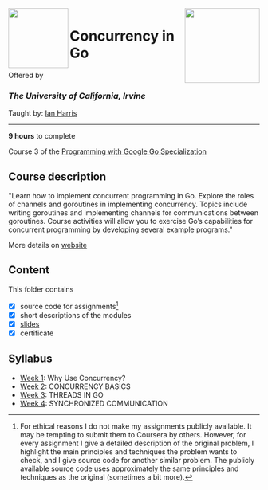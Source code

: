 <a href="https://www.coursera.org/learn/golang-concurrency">
<img src="../../../../img/Concurrency_in_Go_logo.avif" width="150" height="150" align="right">
</a>

<img src="https://upload.wikimedia.org/wikipedia/commons/8/8f/University_of_California%2C_Irvine_logo.svg" width="120" height="120" align="left">

# Concurrency in Go

Offered by 
### *The University of California, Irvine*

Taught by: [Ian Harris](https://www.coursera.org/instructor/ianharris)

---

**9 hours** to complete

Course 3 of the [Programming with Google Go Specialization](../) 



## Course description

"Learn how to implement concurrent programming in Go. Explore the roles of channels and goroutines in implementing concurrency. Topics include writing goroutines and implementing channels for communications between goroutines. Course activities will allow you to exercise Go’s capabilities for concurrent programming by developing several example programs."

More details on [website](https://www.coursera.org/learn/golang-concurrency)

## Content
This folder contains 
- [x] source code for assignments[^1]
- [x] short descriptions of the modules 
- [x] [slides](../Concurrency%20in%20Go/Slides) 
- [x] certificate 

## Syllabus
- [Week 1](https://github.com/kubapeter/portfolio/tree/main/Coursera%20Courses/Specializations/Programming%20with%20Google%20Go/Concurrency%20in%20Go/Week%201): Why Use Concurrency?
- [Week 2](https://github.com/kubapeter/portfolio/tree/main/Coursera%20Courses/Specializations/Programming%20with%20Google%20Go/Concurrency%20in%20Go/Week%202): CONCURRENCY BASICS
- [Week 3](https://github.com/kubapeter/portfolio/tree/main/Coursera%20Courses/Specializations/Programming%20with%20Google%20Go/Concurrency%20in%20Go/Week%203): THREADS IN GO
- [Week 4](https://github.com/kubapeter/portfolio/tree/main/Coursera%20Courses/Specializations/Programming%20with%20Google%20Go/Concurrency%20in%20Go/Week%204): SYNCHRONIZED COMMUNICATION

[^1]: For ethical reasons I do not make my assignments publicly available. It may be tempting to submit them to Coursera by others. However, for every assignment I give a detailed description of the original problem, I highlight the main principles and techniques the problem wants to check, and I give source code for another similar problem. The publicly available source code uses approximately the same principles and techniques as the original (sometimes a bit more). 
